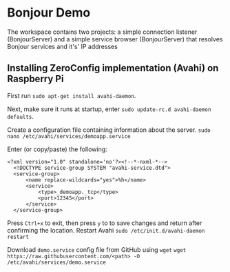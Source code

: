 # Bonjour Demo
The workspace contains two projects: a simple connection listener (BonjourServer) and a simple service browser (BonjourServer) that resolves Bonjour services and it's' IP addresses

## Installing ZeroConfig implementation (Avahi) on Raspberry Pi

First run `sudo apt-get install avahi-daemon`.

Next, make sure it runs at startup, enter `sudo update-rc.d avahi-daemon defaults`.

Create a configuration file containing information about the server.
`sudo nano /etc/avahi/services/demoapp.service`

Enter (or copy/paste) the following:
```
<?xml version="1.0" standalone='no'?><!--*-nxml-*-->
  <!DOCTYPE service-group SYSTEM "avahi-service.dtd">
  <service-group>
      <name replace-wildcards="yes">%h</name>
      <service>
          <type>_demoapp._tcp</type>
          <port>12345</port>
      </service>
  </service-group>
```

Press `Ctrl+x` to exit, then press `y` to to save changes and return after confirming the location.
Restart Avahi
`sudo /etc/init.d/avahi-daemon restart`

Download `demo.service` config file from GitHub using `wget` 
`wget https://raw.githubusercontent.com/<path> -O /etc/avahi/services/demo.service`
